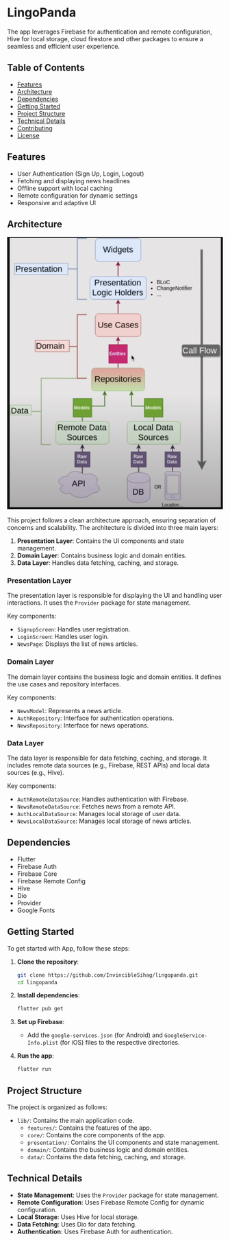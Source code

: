 # LingoPanda

 The app leverages Firebase for authentication and remote configuration, Hive for local storage, cloud firestore and other packages to ensure a seamless and efficient user experience.

## Table of Contents

- [Features](#features)
- [Architecture](#architecture)
- [Dependencies](#dependencies)
- [Getting Started](#getting-started)
- [Project Structure](#project-structure)
- [Technical Details](#technical-details)
- [Contributing](#contributing)
- [License](#license)

## Features

- User Authentication (Sign Up, Login, Logout)
- Fetching and displaying news headlines
- Offline support with local caching
- Remote configuration for dynamic settings
- Responsive and adaptive UI

## Architecture
![Architecture](architecture-diagram.png)

This project follows a clean architecture approach, ensuring separation of concerns and scalability. The architecture is divided into three main layers:

1. **Presentation Layer**: Contains the UI components and state management.
2. **Domain Layer**: Contains business logic and domain entities.
3. **Data Layer**: Handles data fetching, caching, and storage.

### Presentation Layer

The presentation layer is responsible for displaying the UI and handling user interactions. It uses the `Provider` package for state management.

Key components:
- `SignupScreen`: Handles user registration.
- `LoginScreen`: Handles user login.
- `NewsPage`: Displays the list of news articles.

### Domain Layer

The domain layer contains the business logic and domain entities. It defines the use cases and repository interfaces.

Key components:
- `NewsModel`: Represents a news article.
- `AuthRepository`: Interface for authentication operations.
- `NewsRepository`: Interface for news operations.

### Data Layer

The data layer is responsible for data fetching, caching, and storage. It includes remote data sources (e.g., Firebase, REST APIs) and local data sources (e.g., Hive).

Key components:
- `AuthRemoteDataSource`: Handles authentication with Firebase.
- `NewsRemoteDataSource`: Fetches news from a remote API.
- `AuthLocalDataSource`: Manages local storage of user data.
- `NewsLocalDataSource`: Manages local storage of news articles.

## Dependencies

- Flutter
- Firebase Auth
- Firebase Core
- Firebase Remote Config
- Hive
- Dio
- Provider
- Google Fonts

## Getting Started

To get started with App, follow these steps:

1. **Clone the repository**:
    ```bash
    git clone https://github.com/InvincibleSihag/lingopanda.git
    cd lingopanda
    ```

2. **Install dependencies**:
    ```bash
    flutter pub get
    ```

3. **Set up Firebase**:

    - Add the `google-services.json` (for Android) and `GoogleService-Info.plist` (for iOS) files to the respective directories.

4. **Run the app**:
    ```bash
    flutter run
    ```

## Project Structure

The project is organized as follows:

- `lib/`: Contains the main application code.
  - `features/`: Contains the features of the app.
  - `core/`: Contains the core components of the app.
  - `presentation/`: Contains the UI components and state management.
  - `domain/`: Contains the business logic and domain entities.
  - `data/`: Contains the data fetching, caching, and storage.

## Technical Details

- **State Management**: Uses the `Provider` package for state management.
- **Remote Configuration**: Uses Firebase Remote Config for dynamic configuration.
- **Local Storage**: Uses Hive for local storage.
- **Data Fetching**: Uses Dio for data fetching.
- **Authentication**: Uses Firebase Auth for authentication.


